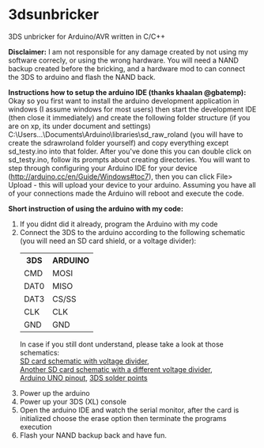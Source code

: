 3dsunbricker
============

3DS unbricker for Arduino/AVR written in C/C++

**Disclaimer:** I am not responsible for any damage created by not using my software correcly, or using the wrong hardware. You will need a NAND backup created before the bricking, and a hardware mod to can connect the 3DS to arduino and flash the NAND back.

**Instructions how to setup the arduino IDE (thanks khaalan @gbatemp):**
Okay so you first want to install the arduino development application in windows (I assume windows for most users) then start the development IDE (then close it immediately) and create the following folder structure (if you are on xp, its under document and settings) C:\Users\...\Documents\Arduino\libraries\sd\_raw\_roland (you will have to create the sdrawroland folder yourself) and copy everything except sd_testy.ino into that folder. After you've done this you can double click on sd\_testy.ino, follow its prompts about creating directories. You will want to step through configuring your Arduino IDE for your device (http://arduino.cc/en/Guide/Windows#toc7), then you can click File> Upload - this will upload your device to your arduino. Assuming you have all of your connections made the Arduino will reboot and execute the code.

**Short instruction of using the arduino with my code:**
<ol>
<li> If you didnt did it already, program the Arduino with my code </li>
<li>  Connect the 3DS to the arduino according to the following schematic (you will need an SD card shield, or a voltage divider):     
<table border="0">
<tr>
<th>3DS</th>
<th>ARDUINO</th>
</tr>
<tr>
<td>CMD</td>
<td>MOSI</td>
</tr>
<tr>
<td>DAT0</td>
<td>MISO</td>
</tr>
<tr>
<td>DAT3</td>
<td>CS/SS</td>
</tr>
<tr>
<td>CLK</td>
<td>CLK</td>
</tr>
<tr>
<td>GND</td>
<td>GND</td>
</tr>
</table>

In case if you still dont understand, please take a look at those schematics:         
<a href="http://arduinodiy.files.wordpress.com/2012/03/sd-card.jpg">SD card schematic with voltage divider</a>,     
<a href="http://img441.imageshack.us/img441/2391/schematicuo7.jpg">Another SD card schematic with a different voltage divider</a>,   
<a href="http://tinyurl.com/p4dyv8q">Arduino UNO pinout</a>, 
<a href="http://imageshack.us/a/img18/7048/tvj.png">3DS solder points</a></li>
<li> Power up the arduino</li>
<li> Power up your 3DS (XL) console</li>
<li>  Open the arduino IDE and watch the serial monitor, after the card is initialized choose the erase option then terminate the programs execution</li>
<li> Flash your NAND backup back and have fun.</li>
</ol>
	
	
